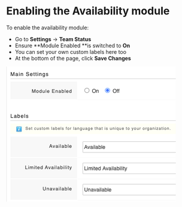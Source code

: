 # Enabling the Availability module

To enable the availability module:

* Go to **Settings** -> **Team Status**
* Ensure **Module Enabled **is switched to **On**
* You can set your own custom labels here too
* At the bottom of the page, click **Save Changes**

![](<../../.gitbook/assets/enabiling availability.png>)
